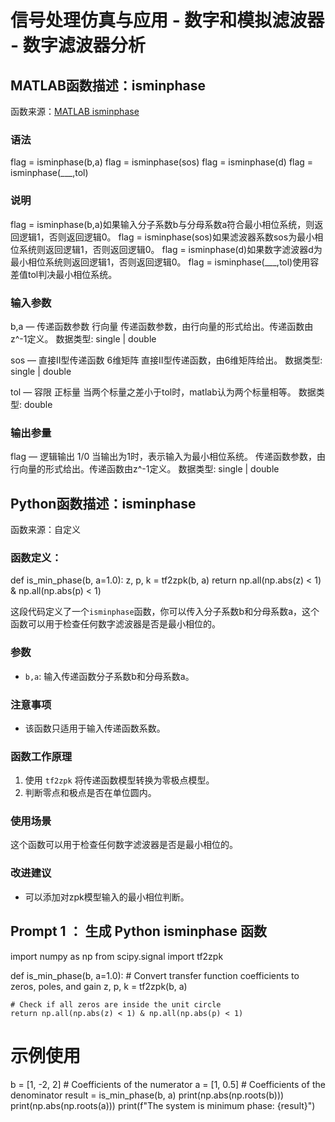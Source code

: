# 信号处理仿真与应用 - 数字和模拟滤波器 - 数字滤波器分析

## MATLAB函数描述：isminphase

函数来源：[MATLAB isminphase](https://ww2.mathworks.cn/help/signal/ref/isminphase.html)

### 语法

flag = isminphase(b,a)
flag = isminphase(sos)
flag = isminphase(d)
flag = isminphase(___,tol)

### 说明

flag = isminphase(b,a)如果输入分子系数b与分母系数a符合最小相位系统，则返回逻辑1，否则返回逻辑0。
flag = isminphase(sos)如果滤波器系数sos为最小相位系统则返回逻辑1，否则返回逻辑0。
flag = isminphase(d)如果数字滤波器d为最小相位系统则返回逻辑1，否则返回逻辑0。
flag = isminphase(___,tol)使用容差值tol判决最小相位系统。

### 输入参数

b,a — 传递函数参数
行向量
传递函数参数，由行向量的形式给出。传递函数由z^-1定义。
数据类型: single | double

sos — 直接Ⅱ型传递函数
6维矩阵
直接Ⅱ型传递函数，由6维矩阵给出。
数据类型: single | double

tol — 容限
正标量
当两个标量之差小于tol时，matlab认为两个标量相等。
数据类型: double

### 输出参量

flag — 逻辑输出
1/0
当输出为1时，表示输入为最小相位系统。
传递函数参数，由行向量的形式给出。传递函数由z^-1定义。
数据类型: single | double



## Python函数描述：isminphase

函数来源：自定义

### 函数定义：

def is_min_phase(b, a=1.0):
    z, p, k = tf2zpk(b, a)
    return np.all(np.abs(z) < 1) & np.all(np.abs(p) < 1)


这段代码定义了一个`isminphase`函数，你可以传入分子系数b和分母系数a，这个函数可以用于检查任何数字滤波器是否是最小相位的。

### 参数
- `b,a`: 输入传递函数分子系数b和分母系数a。

### 注意事项
- 该函数只适用于输入传递函数系数。

### 函数工作原理
1. 使用 `tf2zpk` 将传递函数模型转换为零极点模型。
2. 判断零点和极点是否在单位圆内。

### 使用场景
这个函数可以用于检查任何数字滤波器是否是最小相位的。

### 改进建议
- 可以添加对zpk模型输入的最小相位判断。



## Prompt 1 ： 生成 Python isminphase 函数

import numpy as np
from scipy.signal import tf2zpk


def is_min_phase(b, a=1.0):
    # Convert transfer function coefficients to zeros, poles, and gain
    z, p, k = tf2zpk(b, a)

    # Check if all zeros are inside the unit circle
    return np.all(np.abs(z) < 1) & np.all(np.abs(p) < 1)


# 示例使用
b = [1, -2, 2]  # Coefficients of the numerator
a = [1, 0.5]    # Coefficients of the denominator
result = is_min_phase(b, a)
print(np.abs(np.roots(b)))
print(np.abs(np.roots(a)))
print(f"The system is minimum phase: {result}")

